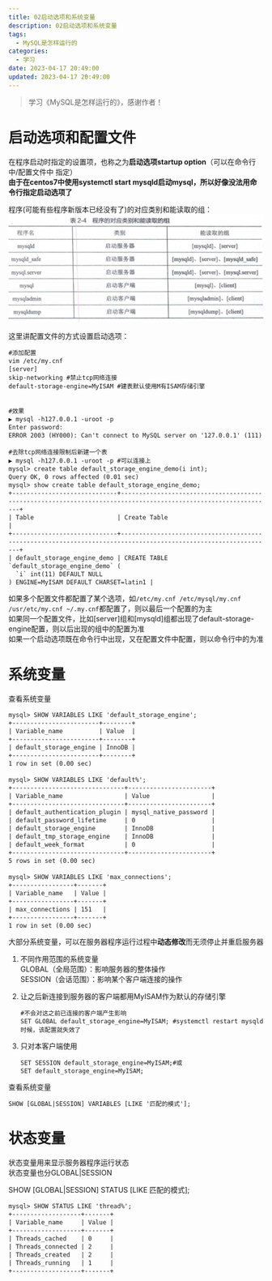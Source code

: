 ```yaml
---
title: 02启动选项和系统变量
description: 02启动选项和系统变量
tags:
  - MySQL是怎样运行的
categories:
  - 学习
date: 2023-04-17 20:49:00
updated: 2023-04-17 20:49:00
---
```


> 学习《MySQL是怎样运行的》，感谢作者！

# 启动选项和配置文件

在程序启动时指定的设置项，也称之为**启动选项startup option**（可以在命令行中/配置文件中 指定）  
**由于在centos7中使用systemctl start mysqld启动mysql，所以好像没法用命令行指定启动选项了**

程序(可能有些程序新版本已经没有了)的对应类别和能读取的组：  
![image-20230417212512710](https://raw.githubusercontent.com/lwmfjc/lwmfjc.github.io.resource/main/img/image-20230417212512710.png)

这里讲配置文件的方式设置启动选项：  


```shell
#添加配置
vim /etc/my.cnf
[server]
skip-networking #禁止tcp网络连接
default-storage-engine=MyISAM #建表默认使用M有ISAM存储引擎


#效果
▶ mysql -h127.0.0.1 -uroot -p
Enter password: 
ERROR 2003 (HY000): Can't connect to MySQL server on '127.0.0.1' (111)

#去除tcp网络连接限制后新建一个表
▶ mysql -h127.0.0.1 -uroot -p #可以连接上
mysql> create table default_storage_engine_demo(i int);
Query OK, 0 rows affected (0.01 sec)
mysql> show create table default_storage_engine_demo;
+-----------------------------+----------------------------------------------------------------------------------------------------------------+
| Table                       | Create Table                                                                                                   |
+-----------------------------+----------------------------------------------------------------------------------------------------------------+
| default_storage_engine_demo | CREATE TABLE `default_storage_engine_demo` (
  `i` int(11) DEFAULT NULL
) ENGINE=MyISAM DEFAULT CHARSET=latin1 |

```

如果多个配置文件都配置了某个选项，如```/etc/my.cnf /etc/mysql/my.cnf /usr/etc/my.cnf ~/.my.cnf```都配置了，则以最后一个配置的为主  
如果同一个配置文件，比如[server]组和[mysqld]组都出现了default-storage-engine配置，则以后出现的组中的配置为准  
如果一个启动选项既在命令行中出现，又在配置文件中配置，则以命令行中的为准  

# 系统变量

查看系统变量  

```shell
mysql> SHOW VARIABLES LIKE 'default_storage_engine';
+------------------------+--------+
| Variable_name          | Value  |
+------------------------+--------+
| default_storage_engine | InnoDB |
+------------------------+--------+
1 row in set (0.00 sec)

mysql> SHOW VARIABLES LIKE 'default%';
+-------------------------------+-----------------------+
| Variable_name                 | Value                 |
+-------------------------------+-----------------------+
| default_authentication_plugin | mysql_native_password |
| default_password_lifetime     | 0                     |
| default_storage_engine        | InnoDB                |
| default_tmp_storage_engine    | InnoDB                |
| default_week_format           | 0                     |
+-------------------------------+-----------------------+
5 rows in set (0.00 sec)

mysql> SHOW VARIABLES LIKE 'max_connections';
+-----------------+-------+
| Variable_name   | Value |
+-----------------+-------+
| max_connections | 151   |
+-----------------+-------+
1 row in set (0.00 sec)
```

大部分系统变量，可以在服务器程序运行过程中**动态修改**而无须停止并重启服务器  

1. 不同作用范围的系统变量  
   GLOBAL（全局范围）：影响服务器的整体操作  
   SESSION（会话范围）：影响某个客户端连接的操作  

2. 让之后新连接到服务器的客户端都用MyISAM作为默认的存储引擎  

   ```shell
   #不会对这之前已连接的客户端产生影响
   SET GLOBAL default_storage_engine=MyISAM; #systemctl restart mysqld时候，该配置就失效了
   ```

3. 只对本客户端使用  

   ```shell
   SET SESSION default_storage_engine=MyISAM;#或
   SET default_storage_engine=MyISAM;
   ```

查看系统变量  

```shell
SHOW [GLOBAL|SESSION] VARIABLES [LIKE '匹配的模式'];
```

# 状态变量

状态变量用来显示服务器程序运行状态  
状态变量也分GLOBAL|SESSION

SHOW [GLOBAL|SESSION] STATUS [LIKE 匹配的模式];

```shell
mysql> SHOW STATUS LIKE 'thread%';
+-------------------+-------+
| Variable_name     | Value |
+-------------------+-------+
| Threads_cached    | 0     |
| Threads_connected | 2     |
| Threads_created   | 2     |
| Threads_running   | 1     |
+-------------------+-------+
```

